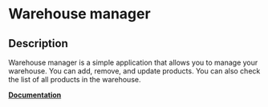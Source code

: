 # Warehouse manager

## Description

Warehouse manager is a simple application that allows you to manage your warehouse. You can add, remove, and update products. You can also check the list of all products in the warehouse.

[**Documentation**](https://docs.google.com/document/d/1qmzxKtIlJecbSKMXEkpqWeeowrHZKQUNTV_t8yuMPks/edit?usp=sharing)
